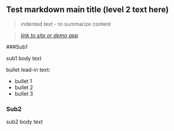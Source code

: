 ## Test markdown main title (level 2 text here)

> indented text - to summarize content

> _[link to site or demo app](http://www.dlgsoftware.com)_


###Sub1  

sub1 body text 

bullet lead-in text:
* bullet 1
* bullet 2
* bullet 3


### Sub2

sub2 body text
 
